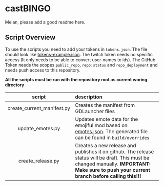 # castBINGO

Melan, please add a good readme here.

## Script Overview

To use the scripts you need to add your tokens in `tokens.json`. The file should look like [tokens-example.json](tokens-example.json). The twitch token needs no specific access (It only needs to be able to convert user-names to ids). The GitHub Token needs the scopes `public_repo`, `repo:status` and `repo_deployment` and needs push access to this repository.

**All the scripts must be run with the repository root as current woring directory**

| script | description |
| :---: | :---  |
| create_current_manifest.py | Creates the manifest from GDLauncher files |
| update_emotes.py | Updates emote data for the emojiful mod based on [emotes.json](emotes.json). The generated file can be found in `build/overrides` |
| create_release.py | Creates a new release and publishes it on github. The release status will be draft. This must be changed manually. **IMPORTANT: Make sure to push your current branch before calling this!!!** |
